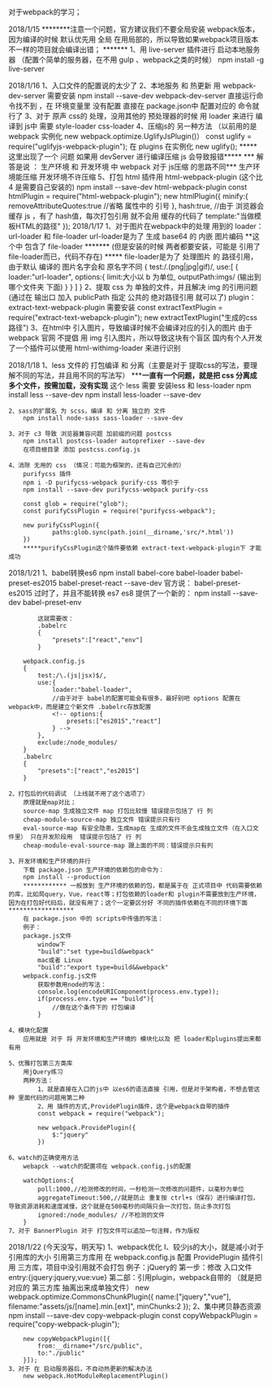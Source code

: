 对于webpack的学习；
<!-- 有一个问题，在看 用的时候，如果有多个 html 和 css 文件想编译成多个对应的问题件的方法 -->
2018/1/15
	********注意一个问题，官方建议我们不要全局安装 webpack版本，因为编译的时候 默认优先用 全局
		在用局部的，所以导致如果webpack项目版本不一样的项目就会编译出错；
	*******
	1、用 live-server 插件进行 启动本地服务器 （配置个简单的服务器，在不用 gulp 、webpack之类的时候）
		npm install -g live-server

2018/1/16
	1、入口文件的配置说的太少了
	2、本地服务 和 热更新
		用 webpack-dev-server 需要安装 npm install --save-dev webpack-dev-server
		直接运行命令找不到 ，在 环境变量里 没有配置
		直接在 package.json中 配置对应的 命令就行了
	3、对于 原声 css的 处理，没用其他的 预处理器的时候
		用 loader 来进行 编译到 js中 需要
		style-loader css-loader
	4、压缩js的 另一种方法 （以前用的是 webpack 实例化  new webpack.optimize.UglifyJsPlugin()）
		const  uglify = require("uglifyjs-webpack-plugin");
		 在 plugins 在实例化 new uglify();
	 *****	这里出现了一个 问题 如果用 devServer 进行编译压缩 js 会导致报错*****
	 	*** 解答是说 ： 生产环境 和 开发环境 中 webpack 对于 js压缩 的思路不同***
	 	 生产环境能压缩 开发环境不许压缩
 	5、打包 html
 		插件用  html-webpack-plugin (这个比 4 是需要自己安装的)
 		npm install --save-dev html-webpack-plugin
 		const htmlPlugin = require("html-webpack-plugin");
 		new htmlPlugin({
 			minify:{
 				removeAttributeQuotes:true //省略 属性中的 引号
 			},
 			hash:true, //由于 浏览器会缓存 js ，有了 hash值，每次打包引用 就不会用 缓存的代码了
 			template:"当做模板HTML的路径"
 		});
2018/1/17
	1、对于图片在webpack中的处理
		用到的 loader： url-loader 和 file-loader
		url-loader是为了 生成 base64 的 内嵌 图片编码 **这个中 包含了 file-loader
		*******
		 (但是安装的时候 两者都要安装，可能是 引用了file-loader而已，代码不存在)
		 *****
		file-loader是为了 处理图片 的 路径引用，由于默认 编译的 图片名字会和 原名字不同
		{
		test:/\.(png|jpg|gif)/,
		use:[
			{
			loader:"url-loader",
			options:{
				limit:大小以 b 为单位,
				outputPath:imgs/ (输出到 哪个文件夹 下面)
		}
		}
		]
	}
	2、提取 css 为 单独的文件，并且解决 img 的引用问题 (通过在 输出口 加入 publicPath 指定 公共的 绝对路径引用 就可以了)
		plugin： extract-text-webpack-plugin 需要安装
		const extractTextPlugin = require("extract-text-webapck-plugin");
		new extractTextPlugin("生成的css路径")
	3、在html中 引入图片，导致编译时候不会编译对应的引入的图片
		由于 webpack 官网 不提倡 用 img 引入图片，所以导致这块有个盲区
		国内有个人开发了一个插件可以使用
		html-withimg-loader 来进行识别

2018/1/18
	1、less 文件的 打包编译 和 分离（主要是对于 提取css的写法，要理解不同的写法，并且用不同的写法写）
		*********一直有一个问题，就是把 css 分离成 多个文件，按需加载，没有实现******
		这个 less 需要 安装less 和 less-loader
		npm install less --save-dev 
		npm install less-loader --save-dev

	2、sass的扩展名 为 scss，编译 和 分离 独立的 文件
		npm install node-sass sass-loader --save-dev

	3、对于 c3 导致 浏览器兼容问题 加前缀的问题 postcss
		npm install postcss-loader autoprefixer --save-dev
		在项目根目录 添加 postcss.config.js
		
	4、消除 无用的 css （情况：可能为框架的，还有自己冗余的）
		purifycss 插件
		npm i -D purifycss-webpack purify-css 等价于
		npm install --save-dev purifycss-webpack purify-css

		const glob = require("glob");
		const purifyCssPlugin = require("purifycss-webpack");

		new purifyCssPlugin({
				paths:glob.sync(path.join(__dirname,'src/*.html'))
		})	
		*****purifyCssPlugin这个插件要依赖 extract-text-webpack-plugin下 才能成功
2018/1/21
	1、babel转换es6
		npm install babel-core babel-loader babel-preset-es2015 babel-preset-react --save-dev
		官方说： babel-preset-es2015 过时了，并且不能转换 es7 es8
		提供了一个新的：
			npm install --save-dev babel-preset-env

			这就需要改：
			.babelrc
			{
				"presets":["react","env"]
			}

		webpack.config.js
		{
			test:/\.(js|jsx)$/,
			use:{
				loader:"babel-loader",
				//由于对于 babel的配置可能会有很多，最好别吧 options 配置在 webpack中，而是建立个新文件 .babelrc存放配置
				<!-- options:{
					presets:["es2015","react"]
				} -->
			},
			exclude:/node_modules/
		}
		.babelrc
		{
			"presets":["react","es2015"]
		}

	2、打包后的代码调试 （上线就不用了这个选项了）
		原理就是map对比；
		source-map 生成独立文件 map 打包比较慢 错误提示包括了 行 列
		cheap-module-source-map 独立文件 错误提示只有行
		eval-source-map 有安全隐患，生成map在 生成的文件不会生成独立文件（在入口文件里） 只在开发阶段用  错误提示包括了 行 列
		cheap-module-eval-source-map 跟上面的不同：错误提示只有列

	3、开发环境和生产环境的并行
		下载 package.json 生产环境的依赖包的命令为：
		npm install --production
		************ 一般放到 生产环境的依赖的包，都是属于在 正式项目中 代码需要依赖的库，比如局query，Vue，react等；打包依赖的loader和 plugin不需要放到生产环境，因为在打包好代码后，就没有用了；这个一定要区分好 不同的插件依赖在不同的环境下面******************
		在 package.json 中的 scripts中传值的写法：
		例子：
		package.js文件
			window下
			"build":"set type=build&webpack"
			mac或者 Linux
			"build":"export type=build&&webpack"
		webpack.config.js文件
			获取参数用node的写法：
			console.log(encodeURIComponent(process.env.type));
			if(process.env.type == "build"){
				//做在这个条件下的 打包编译
			}

	4、模块化配置
		应用就是 对于 将 开发环境和生产环境的 模块化以及 把 loader和plugins提出来都有用

	5、优雅打包第三方类库
		用jQuery练习
		两种方法：
			1、就是直接在入口的js中 以es6的语法直接 引用，但是对于架构者，不想去管这种 里面代码的问题用第二种
			2、用 插件的方式,ProvidePlugin插件，这个是webpack自带的插件
			const webpack = require("webpack");

			new webpack.ProvidePlugin({
				$:"jquery"
			})

	6、watch的正确使用方法
		webapck --watch的配置项在 webpack.config.js的配置

		watchOptions:{
			poll:1000,//检测修改的时间，一秒检测一次修改的问题件，以毫秒为单位
			aggregateTimeout:500,//就是防止 重复按 ctrl+s（保存）进行编译打包，导致资源消耗和速度减慢，这个就是在500毫秒的间隔只会一次打包，防止多次打包
			ignored:/node_modules/ //不检测的文件
		}
	7、对于 BannerPlugin 对于 打包文件可以追加一句注释，作为版权
2018/1/22 (今天没写，明天写)
	1、webpack优化
		I、较少js的大小，就是减小对于引用库的大小
		引用第三方库用 在 webpack.config.js 配置 ProvidePlugin 插件引用 三方库，项目中没引用就不会打包
		例子：jQuery的
		第一步：修改 入口文件
			entry:{jquery:jquery,vue:vue}
		第二部：引用plugin，webpack自带的 （就是把对应的 第三方库 抽离出来成单独文件）
			new webpack.optimize.CommonsChunkPlugin({
				name:["jquery","vue"],
				filename:"assets/js/[name].min.[ext]",
				minChunks:2
			});
	2、集中拷贝静态资源 
		npm install --save-dev copy-webpack-plugin
		const copyWebpackPlugin = require("copy-webpack-plugin");

		new copyWebpackPlugin([{
			from:__dirname+"/src/public",
			to:"./public"	
		}]);
	3、对于 在 启动服务器后，不自动热更新的解决办法
		new webpack.HotModuleReplacementPlugin()